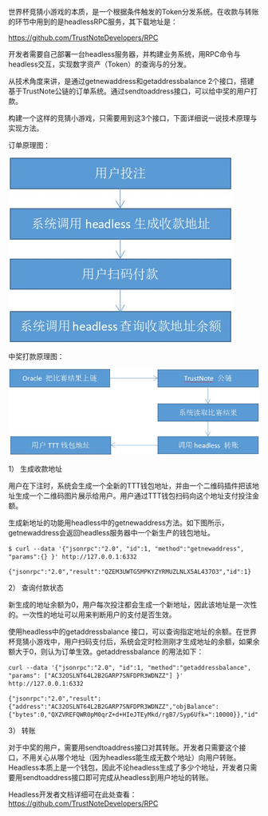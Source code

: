 世界杯竞猜小游戏的本质，是一个根据条件触发的Token分发系统。在收款与转账的环节中用到的是headlessRPC服务，其下载地址是：
 
https://github.com/TrustNoteDevelopers/RPC
 
开发者需要自己部署一台headless服务器，并构建业务系统，用RPC命令与headless交互，实现数字资产（Token）的查询与的分发。
 
从技术角度来讲，是通过getnewaddress和getaddressbalance 2个接口，搭建基于TrustNote公链的订单系统。通过sendtoaddress接口，可以给中奖的用户打款。

构建一个这样的竞猜小游戏，只需要用到这3个接口，下面详细说一说技术原理与实现方法。

订单原理图：

![](./images/worldcup2018_01.jpg)

中奖打款原理图：

![](./images/worldcup2018_02.jpg)
 
1） 生成收款地址
 
用户在下注时，系统会生成一个全新的TTT钱包地址，并由一个二维码插件把该地址生成一个二维码图片展示给用户。用户通过TTT钱包扫码向这个地址支付投注金额。
 
生成新地址的功能用headless中的getnewaddress方法。如下图所示，getnewaddress会返回headless服务器中一个新生产的钱包地址。
 
``` 
$ curl --data '{"jsonrpc":"2.0", "id":1, "method":"getnewaddress", "params":{} }' http://127.0.0.1:6332 
```

```
{"jsonrpc":"2.0","result":"QZEM3UWTG5MPKYZYRMUZLNLX5AL437O3","id":1}
```
 
2） 查询付款状态
 
新生成的地址余额为0，用户每次投注都会生成一个新地址，因此该地址是一次性的。一次性的地址可以用来判断用户的支付是否生效。
 
使用headless中的getaddressbalance 接口，可以查询指定地址的余额。在世界杯竞猜小游戏中，用户扫码支付后，系统会定时检测刚才生成地址的余额，如果余额大于0，则认为订单生效。getaddressbalance 的用法如下：
 
``` 
curl --data '{"jsonrpc":"2.0", "id":1, "method":"getaddressbalance", "params": ["AC32OSLNT64L2B2GARP7SNFDPR3WDNZZ"] }' http://127.0.0.1:6332
```

```
{"jsonrpc":"2.0","result":{"address":"AC32OSLNT64L2B2GARP7SNFDPR3WDNZZ","objBalance":{"bytes":0,"QXZVREFQWR0pM0qrZ+d+HIeJTEyMkd/rgB7/Syp6Ufk=":10000}},"id":1}
```
 
3） 转账
 
对于中奖的用户，需要用sendtoaddress接口对其转账。开发者只需要这个接口，不用关心从哪个地址（因为headless能生成无数个地址）向用户转账。Headless本质上是一个钱包，因此不论headless生成了多少个地址，开发者只需要用sendtoaddress接口即可完成从headless到用户地址的转账。
 
 
Headless开发者文档详细可在此处查看： https://github.com/TrustNoteDevelopers/RPC
